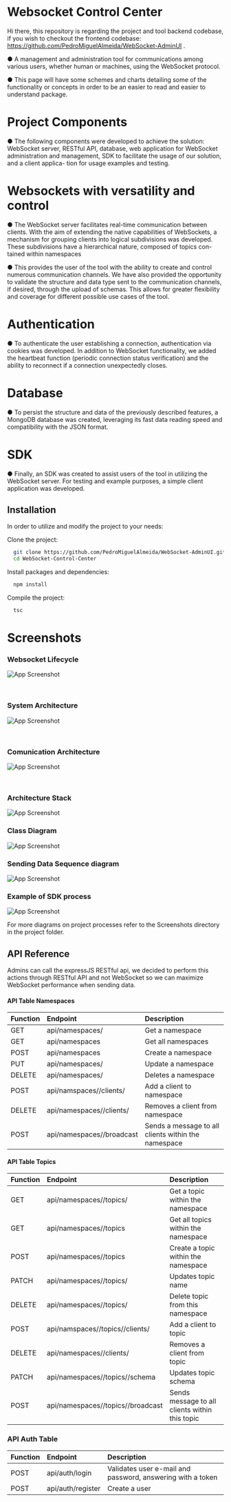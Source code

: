 
# Websocket Control Center

Hi there, this repository is regarding the project and tool backend codebase, if you wish to checkout the frontend codebase:
https://github.com/PedroMiguelAlmeida/WebSocket-AdminUI .

●   A management and administration tool for communications among various users, whether human or machines,
using the WebSocket protocol. 

●   This page will have some schemes and charts detailing some of the functionality or concepts in order to be an easier to read and easier to understand package.


# Project Components

●   The following components were developed to achieve the solution: WebSocket
server, RESTful API, database, web application for WebSocket administration and
management, SDK to facilitate the usage of our solution, and a client applica-
tion for usage examples and testing. 

# Websockets with versatility and control

●   The WebSocket server facilitates real-time
communication between clients. With the aim of extending the native capabilities
of WebSockets, a mechanism for grouping clients into logical subdivisions was
developed. These subdivisions have a hierarchical nature, composed of topics con-
tained within namespaces

●	This provides the user of the tool with the ability to
create and control numerous communication channels. We have also provided the
opportunity to validate the structure and data type sent to the communication
channels, if desired, through the upload of schemas. This allows for greater flexibility
and coverage for different possible use cases of the tool.

# Authentication

●   To authenticate the user establishing a connection, authentication via cookies was developed. In addition to WebSocket functionality, we added the heartbeat function (periodic connection status verification) and the ability to reconnect if a connection unexpectedly closes.

# Database

●   To persist the structure and data of the previously described features, a MongoDB
database was created, leveraging its fast data reading speed and compatibility with
the JSON format.

# SDK

●   Finally, an SDK was created to assist users of the tool in utilizing the WebSocket
server. For testing and example purposes, a simple client application was developed.










## Installation

In order to utilize and modify the project to your needs:

Clone the project:

```bash
  git clone https://github.com/PedroMiguelAlmeida/WebSocket-AdminUI.git
  cd WebSocket-Control-Center
```
Install packages and dependencies:

```bash
  npm install 
```
Compile the project:

```bash
  tsc
```
# Screenshots

### Websocket Lifecycle
![App Screenshot](https://github.com/PedroMiguelAlmeida/WebSocket-Control-Center/blob/main/Screenshots/WSLifeCycle.png?raw=true)

<br/>

### System Architecture
![App Screenshot](https://github.com/PedroMiguelAlmeida/WebSocket-Control-Center/blob/main/Screenshots/ArquiteturaSistema.drawio.png?raw=true)

<br/>

### Comunication Architecture

![App Screenshot](https://github.com/PedroMiguelAlmeida/WebSocket-Control-Center/blob/main/Screenshots/ArquiteturaComunicacao.drawio.png?raw=true)

<br/>

### Architecture Stack

![App Screenshot](https://github.com/PedroMiguelAlmeida/WebSocket-Control-Center/blob/main/Screenshots/ArqTechStack.drawio.png?raw=true)
<br/>

### Class Diagram

![App Screenshot](https://github.com/PedroMiguelAlmeida/WebSocket-Control-Center/blob/main/Screenshots/ClassDiagram.png?raw=true)
<br/>

### Sending Data Sequence diagram

![App Screenshot](https://github.com/PedroMiguelAlmeida/WebSocket-Control-Center/blob/main/Screenshots/SendingData.drawio.png?raw=true)
<br/>


### Example of SDK process

![App Screenshot](https://github.com/PedroMiguelAlmeida/WebSocket-Control-Center/blob/main/Screenshots/SequenceDiagram-WebsocketSDK.drawio.png?raw=true)
<br/>

For more diagrams on project processes refer to the Screenshots directory in the project folder.







## API Reference

Admins can call the expressJS RESTful api, we decided to perform this actions through RESTful API and not WebSocket so we can maximize WebSocket performance when sending data.

#### API Table Namespaces

 | Function  | Endpoint| Description                |
 | :-------- | :-------|:------------------------- |
 | GET       | api/namespaces/<namespace>   | Get a namespace |
 | GET         | api/namespaces               | Get all namespaces |
 | POST        | api/namespaces               | Create a namespace
 | PUT         | api/namespaces/<namespace>   | Update a namespace |
 | DELETE      | api/namespaces/<namespace>   | Deletes a namespace |
 | POST        | api/namspaces/<namespace>/clients/<clientId> | Add a client to namespace
 | DELETE | api/namespaces/<namespace>/clients/<clientId> | Removes a client from namespace |
 | POST | api/namespaces/<namespace>/broadcast | Sends a message to all clients within the namespace |

#### API  Table Topics

 | Function  | Endpoint | Description|
 | :-------- | :-------| :------------------------- |
 | GET       | api/namespaces/<namespace>/topics/<topicName>   | Get a topic within the namespace |
 | GET         | api/namespaces/<namespace>/topics               | Get all topics within the namespace |
 | POST        | api/namespaces/<namespace>/topics              | Create a topic within the namespace
 | PATCH         | api/namespaces/<namespace>/topics/<topicName>   | Updates topic name |
 | DELETE      | api/namespaces/<namespace>/topics/<topicName>   | Delete topic from this namespace |
 | POST        | api/namspaces/<namespace>/topics/<topicName>/clients/<clientId>  | Add a client to topic |
 | DELETE | api/namespaces/<namespace>/clients/<clientId> | Removes a client from topic |
 | PATCH | api/namespaces/<namespace>/topics/<topicName>/schema | Updates topic schema |
 | POST | api/namespaces/<namespace>/topics/<topicName>/broadcast | Sends message to all clients within this topic |

### API Auth Table

 | Function  | Endpoint| Description                |
 | :-------- | :-------|:------------------------- |
 | POST | api/auth/login | Validates user e-mail and password, answering with a token |
 | POST | api/auth/register | Create a user |

